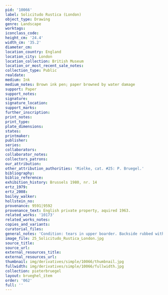 ```yaml
---
pid: '10066'
label: Solicitudo Rustica (London)
object_type: Drawing
genre: Landscape
worktags:
iconclass_code:
height_cm: '24.4'
width_cm: '35.2'
diameter_cm:
location_country: England
location_city: London
location_collection: British Museum
location_or_most_recent_sale_notes:
collection_type: Public
realdate:
medium: Ink
medium_notes: Brown ink pen; paper browned by water damage
support: Paper
support_notes:
signature:
signature_location:
support_marks:
further_inscription:
print_notes:
print_type:
plate_dimensions:
states:
printmaker:
publisher:
series:
collaborators:
collaborator_notes:
collectors_patrons:
our_attribution:
other_attribution_authorities: 'Mielke, cat. #25: P. Bruegel.'
bibliography:
biblio_reference:
exhibition_history: Brussels 1980, nr. 14
ertz_1979:
ertz_2008:
bailey_walker:
hollstein_no:
provenance: 9591|9592
provenance_text: English private property, aquired 1963.
related_works: '10173'
related_works_notes:
copies_and_variants:
curatorial_files:
general_notes: 'Condition: tears in upper boarder. Backside rubbed with black chalk.'
image_file: 25_Solicitudo_Rustica_London.jpg
source_title:
source_url:
external_resources_title:
external_resources_url:
thumbnail: img/derivatives/simple/10066/thumbnail.jpg
fullwidth: img/derivatives/simple/10066/fullwidth.jpg
collection: pieterbruegel
layout: brueghel_item
order: '062'
full: ''
---
```


